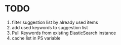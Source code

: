 # TODO

1) filter suggestion list by already used items
2) add used keywords to suggestion list
3) Pull Keywords from existing ElasticSearch instance
4) cache list in PS variable